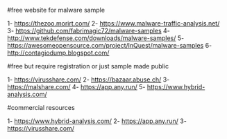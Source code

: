 #free website for malware sample 

1- https://thezoo.morirt.com/
2- https://www.malware-traffic-analysis.net/
3- https://github.com/fabrimagic72/malware-samples
4- http://www.tekdefense.com/downloads/malware-samples/
5- https://awesomeopensource.com/project/InQuest/malware-samples
6- http://contagiodump.blogspot.com/

#free but require registration or just sample made public

1- https://virusshare.com/
2- https://bazaar.abuse.ch/
3- https://malshare.com/
4- https://app.any.run/
5- https://www.hybrid-analysis.com/

#commercial resources 

1- https://www.hybrid-analysis.com/
2- https://app.any.run/
3- https://virusshare.com/


